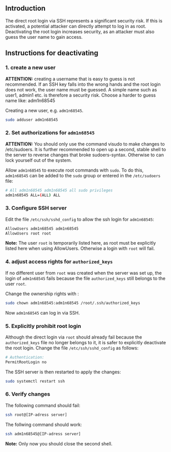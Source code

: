 
## Introduction
The direct root login via SSH represents a significant security risk. If this is activated, a potential attacker can directly attempt to log in as root. Deactivating the root login increases security, as an attacker must also guess the user name to gain access.

## Instructions for deactivating
### 1. create a new user

**ATTENTION:** creating a username that is easy to guess is not recommended. If an SSH key falls into the wrong hands and the root login does not work, the user name must be guessed. A simple name such as user1, admin1 etc. is therefore a security risk. Choose a harder to guess name like: adm1n68545

Creating a new user, e.g.  `adm1n68545`.

```bash
sudo adduser adm1n68545
```

### 2. Set authorizations for `adm1n68545`

**ATTENTION:** You should only use the command visudo to make changes to /etc/sudoers. It is further recommended to open
up a second, stable shell to the server to reverse changes that broke sudoers-syntax. Otherwise to can lock yourself out of the system.

Allow `adm1n68545` to execute root commands with `sudo`. To do this, `adm1n68545` can be added to the `sudo` group or entered in the `/etc/sudoers` file:

```bash
# All adm1n68545 adm1n68545 all sudo privileges
adm1n68545 ALL=(ALL) ALL
```
### 3. Configure SSH server
Edit the file `/etc/ssh/sshd_config` to allow the ssh login for `adm1n68545`:

```bash
AllowUsers adm1n68545 adm1n68545
AllowUsers root root
```

**Note:** The user `root` is temporarily listed here, as root must be explicitly listed here when using AllowUsers. Otherwise a login with `root` will fail.

### 4. adjust access rights for `authorized_keys`
If no different user from `root` was created when the server was set up, the login of `adm1n68545` fails because the file `authorized_keys` still belongs to the user `root`.

Change the ownership rights with :

```bash
sudo chown adm1n68545:adm1n68545 /root/.ssh/authorized_keys
```

Now `adm1n68545` can log in via SSH.

### 5. Explicitly prohibit root login
Although the direct login via `root` should already fail because the `authorized_keys` file no longer belongs to it, it is safer to explicitly deactivate the root login. Change the file `/etc/ssh/sshd_config` as follows:

```bash
# Authentication:
PermitRootLogin no
```

The SSH server is then restarted to apply the changes:

```bash
sudo systemctl restart ssh
```

### 6. Verify changes

The following command should fail:

```bash
ssh root@[IP-adress server]
```
The follwing command should work:

```bash
ssh adm1n68545@[IP-adress server]
```

**Note:** Only now you should close the second shell.



